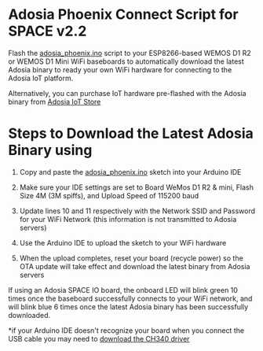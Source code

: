# Adosia Phoenix Connect Script for SPACE v2.2

Flash the [adosia_phoenix.ino](https://github.com/adosia/adosia-iot/blob/master/SPACE_v2.2/adosia_phoenix/adosia_phoenix.ino) script to your ESP8266-based WEMOS D1 R2 or WEMOS D1 Mini WiFi baseboards to automatically download the latest Adosia binary to ready your own WiFi hardware for connecting to the Adosia IoT platform.

Alternatively, you can purchase IoT hardware pre-flashed with the Adosia binary from [Adosia IoT Store](https://adosia.io)


# Steps to Download the Latest Adosia Binary using 

1. Copy and paste the [adosia_phoenix.ino](https://github.com/adosia/adosia-iot/blob/master/SPACE_v2.2/adosia_phoenix/adosia_phoenix.ino) sketch into your Arduino IDE

2. Make sure your IDE settings are set to Board WeMos D1 R2 & mini, Flash Size 4M (3M spiffs), and Upload Speed of 115200 baud

3. Update lines 10 and 11 respectively with the Network SSID and Password for your WiFi Network (this information is not transmitted to Adosia servers)

4. Use the Arduino IDE to upload the sketch to your WiFi hardware

5. When the upload completes, reset your board (recycle power) so the OTA update will take effect and download the latest binary from Adosia servers


If using an Adosia SPACE IO board, the onboard LED will blink green 10 times once the baseboard successfully connects to your WiFi network, and will blink blue 6 times once the latest Adosia binary has been successfully downloaded.

*if your Arduino IDE doesn't recognize your board when you connect the USB cable you may need to [download the CH340 driver](https://wiki.wemos.cc/downloads)